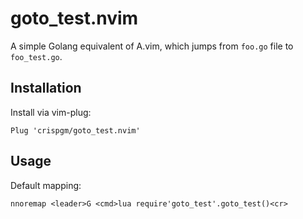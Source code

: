 # goto\_test.nvim

A simple Golang equivalent of A.vim, which jumps from `foo.go` file to `foo_test.go`.

## Installation

Install via vim-plug:

```shell
Plug 'crispgm/goto_test.nvim'
```

## Usage

Default mapping:

```vim
nnoremap <leader>G <cmd>lua require'goto_test'.goto_test()<cr>
```

